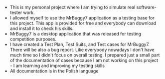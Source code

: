 * This is my personal project where I am trying to simulate real software-tester work.
* I allowed myself to use the MrBuggy7 application as a testing base for this project. This app is provided for free and everybody can download and install it to check his skills.
* MrBuggy7 is a desktop application that was released for testing competition purposes.
* I have created a Test Plan, Test Suits, and Test cases for MrBuggy7. There will be also a bug report. Like everybody nowadays I don't have much time so I didn't focus on overall testing.
  I prepared just a small part of the documentation of cases because I am not working on this project - I am learning and improving my testing skills
* All documentation is in the Polish language
